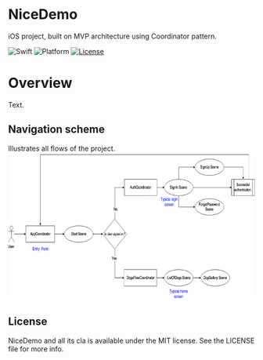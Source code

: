 # NiceDemo
iOS project, built on MVP architecture using Coordinator pattern.

![Swift](https://img.shields.io/badge/Swift-4.0-orange.svg)
![Platform](https://img.shields.io/badge/platform-iOS-lightgrey.svg)
[![License](https://img.shields.io/badge/license-mit-blue.svg)](https://doge.mit-license.org)

# Overview
Text.

## Navigation scheme
Illustrates all flows of the project. 
<img src="https://github.com/Kharauzov/NiceDemo/blob/master/Diagram/NiceDemo.png" width="600px" height="300px"/>

## License
NiceDemo and all its cla is available under the MIT license. See the LICENSE file for more info.
